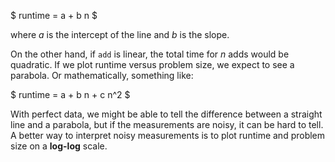$ runtime = a + b n $

where $a$ is the intercept of the line and $b$ is the slope.

On the other hand, if `add` is linear, the total time for $n$ adds would be quadratic. If we plot runtime versus problem size, we expect to see a parabola. Or mathematically, something like:

$ runtime = a + b n + c n^2 $

With perfect data, we might be able to tell the difference between a straight line and a parabola, but if the measurements are noisy, it can be hard to tell. A better way to interpret noisy measurements is to plot runtime and problem size on a <b>log-log</b> scale.